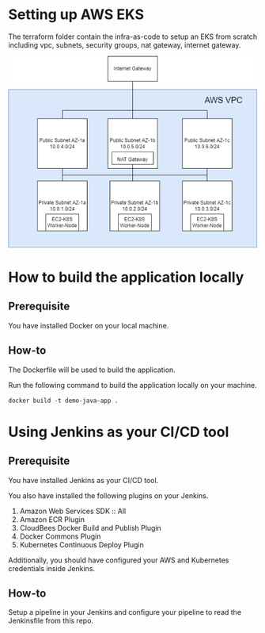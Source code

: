 # Setting up AWS EKS
The terraform folder contain the infra-as-code to setup an EKS from scratch including vpc, subnets, security groups, nat gateway, internet gateway.

![AWS-EKS](AWS-EKS-VPC.png)


# How to build the application locally

## Prerequisite
You have installed Docker on your local machine.

## How-to
The Dockerfile will be used to build the application.

Run the following command to build the application locally on your machine.
```
docker build -t demo-java-app .
```

# Using Jenkins as your CI/CD tool

## Prerequisite
You have installed Jenkins as your CI/CD tool.

You also have installed the following plugins on your Jenkins.

1. Amazon Web Services SDK :: All
2. Amazon ECR Plugin
3. CloudBees Docker Build and Publish Plugin
4. Docker Commons Plugin
5. Kubernetes Continuous Deploy Plugin

Additionally, you should have configured your AWS and Kubernetes credentials inside Jenkins.

## How-to
Setup a pipeline in your Jenkins and configure your pipeline to read the Jenkinsfile from this repo.
